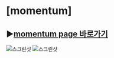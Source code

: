 # [momentum]

## ▶[momentum page 바로가기](https://ohna93.github.io/MOMENTUM)

![스크린샷](screenshot.png)
![스크린샷](screenshot2.png)
